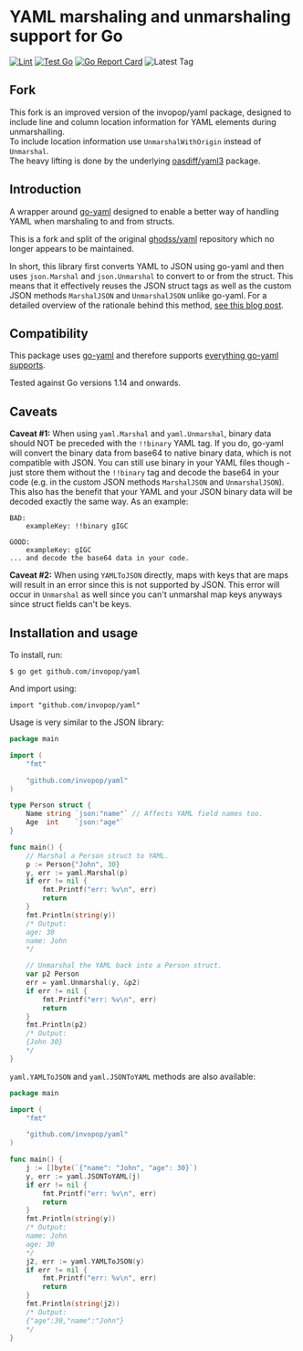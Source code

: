 # YAML marshaling and unmarshaling support for Go

[![Lint](https://github.com/invopop/yaml/actions/workflows/lint.yaml/badge.svg)](https://github.com/invopop/yaml/actions/workflows/lint.yaml)
[![Test Go](https://github.com/invopop/yaml/actions/workflows/test.yaml/badge.svg)](https://github.com/invopop/yaml/actions/workflows/test.yaml)
[![Go Report Card](https://goreportcard.com/badge/github.com/invopop/yaml)](https://goreportcard.com/report/github.com/invopop/yaml)
![Latest Tag](https://img.shields.io/github/v/tag/invopop/yaml)

## Fork
This fork is an improved version of the invopop/yaml package, designed to include line and column location information for YAML elements during unmarshalling.  
To include location information use ```UnmarshalWithOrigin``` instead of ```Unmarshal```.  
The heavy lifting is done by the underlying [oasdiff/yaml3](https://github.com/oasdiff/yaml3) package.

## Introduction

A wrapper around [go-yaml](https://github.com/go-yaml/yaml) designed to enable a better way of handling YAML when marshaling to and from structs.

This is a fork and split of the original [ghodss/yaml](https://github.com/ghodss/yaml) repository which no longer appears to be maintained.

In short, this library first converts YAML to JSON using go-yaml and then uses `json.Marshal` and `json.Unmarshal` to convert to or from the struct. This means that it effectively reuses the JSON struct tags as well as the custom JSON methods `MarshalJSON` and `UnmarshalJSON` unlike go-yaml. For a detailed overview of the rationale behind this method, [see this blog post](https://web.archive.org/web/20150812020634/http://ghodss.com/2014/the-right-way-to-handle-yaml-in-golang/).

## Compatibility

This package uses [go-yaml](https://github.com/go-yaml/yaml) and therefore supports [everything go-yaml supports](https://github.com/go-yaml/yaml#compatibility).

Tested against Go versions 1.14 and onwards.

## Caveats

**Caveat #1:** When using `yaml.Marshal` and `yaml.Unmarshal`, binary data should NOT be preceded with the `!!binary` YAML tag. If you do, go-yaml will convert the binary data from base64 to native binary data, which is not compatible with JSON. You can still use binary in your YAML files though - just store them without the `!!binary` tag and decode the base64 in your code (e.g. in the custom JSON methods `MarshalJSON` and `UnmarshalJSON`). This also has the benefit that your YAML and your JSON binary data will be decoded exactly the same way. As an example:

```
BAD:
	exampleKey: !!binary gIGC

GOOD:
	exampleKey: gIGC
... and decode the base64 data in your code.
```

**Caveat #2:** When using `YAMLToJSON` directly, maps with keys that are maps will result in an error since this is not supported by JSON. This error will occur in `Unmarshal` as well since you can't unmarshal map keys anyways since struct fields can't be keys.

## Installation and usage

To install, run:

```
$ go get github.com/invopop/yaml
```

And import using:

```
import "github.com/invopop/yaml"
```

Usage is very similar to the JSON library:

```go
package main

import (
	"fmt"

	"github.com/invopop/yaml"
)

type Person struct {
	Name string `json:"name"` // Affects YAML field names too.
	Age  int    `json:"age"`
}

func main() {
	// Marshal a Person struct to YAML.
	p := Person{"John", 30}
	y, err := yaml.Marshal(p)
	if err != nil {
		fmt.Printf("err: %v\n", err)
		return
	}
	fmt.Println(string(y))
	/* Output:
	age: 30
	name: John
	*/

	// Unmarshal the YAML back into a Person struct.
	var p2 Person
	err = yaml.Unmarshal(y, &p2)
	if err != nil {
		fmt.Printf("err: %v\n", err)
		return
	}
	fmt.Println(p2)
	/* Output:
	{John 30}
	*/
}
```

`yaml.YAMLToJSON` and `yaml.JSONToYAML` methods are also available:

```go
package main

import (
	"fmt"

	"github.com/invopop/yaml"
)

func main() {
	j := []byte(`{"name": "John", "age": 30}`)
	y, err := yaml.JSONToYAML(j)
	if err != nil {
		fmt.Printf("err: %v\n", err)
		return
	}
	fmt.Println(string(y))
	/* Output:
	name: John
	age: 30
	*/
	j2, err := yaml.YAMLToJSON(y)
	if err != nil {
		fmt.Printf("err: %v\n", err)
		return
	}
	fmt.Println(string(j2))
	/* Output:
	{"age":30,"name":"John"}
	*/
}
```
